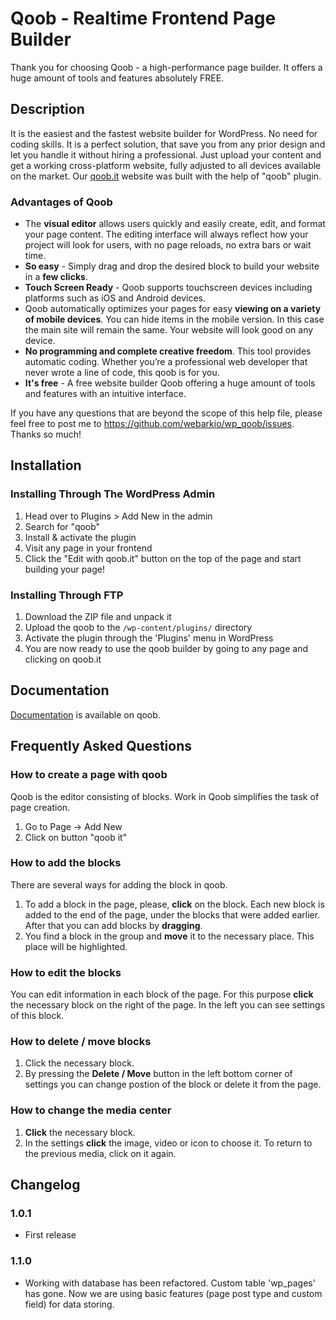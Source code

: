 Qoob - Realtime Frontend Page Builder
====================================

Thank you for choosing Qoob - a high-performance page builder.
It offers a huge amount of tools and features absolutely FREE.


Description
-----------

It is the easiest and the fastest website builder for WordPress. No need for coding skills. It is a perfect solution, that save you from any prior design and let you handle it without hiring a professional. Just upload your content and get a working cross-platform website, fully adjusted to all devices available on the market. Our [qoob.it](http://qoob.it/) website was built with the help of "qoob" plugin.

### Advantages of Qoob

*   The **visual editor** allows users quickly and easily create, edit, and format your page content. The editing interface will always reflect how your project will look for users, with no page reloads, no extra bars or wait time.
*   **So easy** - Simply drag and drop the desired block to build your website in a **few clicks**.
*   **Touch Screen Ready** - Qoob supports touchscreen devices including platforms such as iOS and Android devices.
*   Qoob automatically optimizes your pages for easy **viewing on a variety of mobile devices**. You can hide items in the mobile version. In this case the main site will remain the same. Your website will look good on any device.
*   **No programming and complete creative freedom**. This tool provides automatic coding. Whether you’re a professional web developer that never wrote a line of code, this qoob is for you.
*   **It's free** - A free website builder Qoob offering a huge amount of tools and features with an intuitive interface.

If you have any questions that are beyond the scope of this help file, please feel free to post me to <https://github.com/webarkio/wp_qoob/issues>. Thanks so much!

Installation
------------

### Installing Through The WordPress Admin

1. Head over to Plugins > Add New in the admin
2. Search for "qoob"
3. Install & activate the plugin
4. Visit any page in your frontend
5. Click the "Edit with qoob.it" button on the top of the page and start building your page!

### Installing Through FTP

1. Download the ZIP file and unpack it
2. Upload the qoob to the `/wp-content/plugins/` directory
3. Activate the plugin through the 'Plugins' menu in WordPress
4. You are now ready to use the qoob builder by going to any page and clicking on qoob.it

Documentation
-------------

[Documentation](http://qoob.it/documentation/user-installation.html) is available on qoob.

Frequently Asked Questions
--------------------------

### How to create a page with qoob
Qoob is the editor consisting of blocks. Work in Qoob simplifies the task of page creation.

1. Go to Page -> Add New
2. Click on button "qoob it"

### How to add the blocks

There are several ways for adding the block in qoob.

1. To add a block in the page, please, **click** on the block. Each new block is added to the end of the page, under the blocks that were added earlier. After that you can add blocks by **dragging**.
2. You find a block in the group and **move** it to the necessary place. This place will be highlighted.

### How to edit the blocks
You can edit information in each block of the page. For this purpose **click** the necessary block on the right of the page. In the left you can see settings of this block.

### How to delete / move blocks
1. Click the necessary block.
2. By pressing the **Delete / Move** button in the left bottom corner of settings you can change postion of the block or delete it from the page.

### How to change the media center
1. **Click** the necessary block.
2. In the settings **click** the image, video or icon to choose it. To return to the previous media, click on it again.

Changelog
---------

### 1.0.1
* First release

### 1.1.0
* Working with database has been refactored. Custom table 'wp_pages' has gone. Now we are using basic features (page post type and custom field) for data storing.